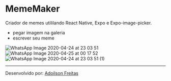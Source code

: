 # MemeMaker

Criador de memes utililando React Native, Expo e Expo-image-picker.
- pegar imagem na galeria
- escrever seu meme 

![WhatsApp Image 2020-04-24 at 23 03 51](https://user-images.githubusercontent.com/56658900/80269975-dc6d9780-868a-11ea-9c98-dbe00ec73374.jpeg)
![WhatsApp Image 2020-04-25 at 00 17 52](https://user-images.githubusercontent.com/56658900/80270011-0cb53600-868b-11ea-95b1-af41d45d9f6b.jpeg)
![WhatsApp Image 2020-04-24 at 23 03 51 (1)](https://user-images.githubusercontent.com/56658900/80269984-eabbb380-868a-11ea-9212-fd3a1ceedfe3.jpeg)





-----------------------------------------------------------------------------------------------------------------------------
Desenvolvido por: [Adoilson Freitas](https://www.linkedin.com/in/adoilson-freitas-98b154172/)
